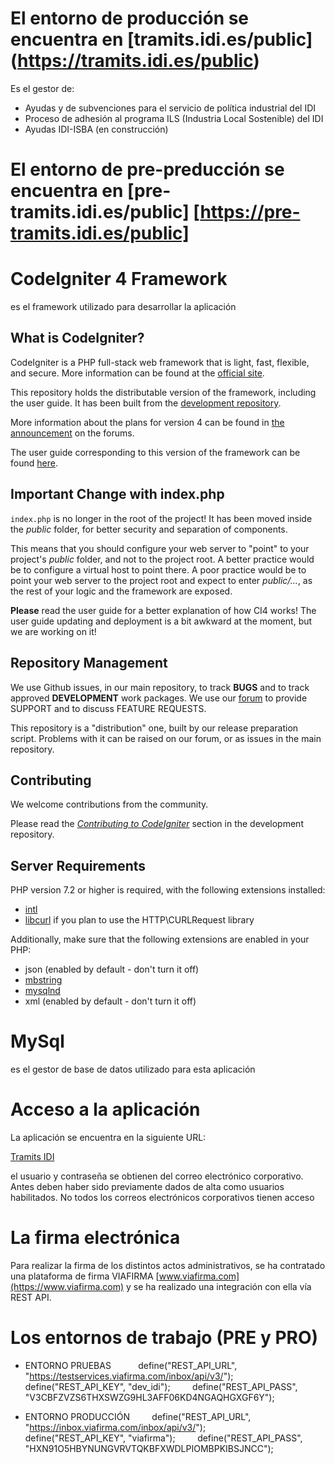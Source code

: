 # El entorno de producción se encuentra en [tramits.idi.es/public] (https://tramits.idi.es/public)
Es el gestor de:
- Ayudas y de subvenciones para el servicio de política industrial del IDI
- Proceso de adhesión al programa ILS (Industria Local Sostenible) del IDI 
- Ayudas IDI-ISBA (en construcción)

# El entorno de pre-preducción se encuentra en [pre-tramits.idi.es/public] [https://pre-tramits.idi.es/public]

# CodeIgniter 4 Framework

es el framework utilizado para desarrollar la aplicación

## What is CodeIgniter?

CodeIgniter is a PHP full-stack web framework that is light, fast, flexible, and secure. 
More information can be found at the [official site](http://codeigniter.com).

This repository holds the distributable version of the framework,
including the user guide. It has been built from the 
[development repository](https://github.com/codeigniter4/CodeIgniter4).

More information about the plans for version 4 can be found in [the announcement](http://forum.codeigniter.com/thread-62615.html) on the forums.

The user guide corresponding to this version of the framework can be found
[here](https://codeigniter4.github.io/userguide/). 


## Important Change with index.php

`index.php` is no longer in the root of the project! It has been moved inside the *public* folder,
for better security and separation of components.

This means that you should configure your web server to "point" to your project's *public* folder, and
not to the project root. A better practice would be to configure a virtual host to point there. A poor practice would be to point your web server to the project root and expect to enter *public/...*, as the rest of your logic and the
framework are exposed.

**Please** read the user guide for a better explanation of how CI4 works!
The user guide updating and deployment is a bit awkward at the moment, but we are working on it!

## Repository Management

We use Github issues, in our main repository, to track **BUGS** and to track approved **DEVELOPMENT** work packages.
We use our [forum](http://forum.codeigniter.com) to provide SUPPORT and to discuss
FEATURE REQUESTS.

This repository is a "distribution" one, built by our release preparation script. 
Problems with it can be raised on our forum, or as issues in the main repository.

## Contributing

We welcome contributions from the community.

Please read the [*Contributing to CodeIgniter*](https://github.com/codeigniter4/CodeIgniter4/blob/develop/contributing.md) section in the development repository.

## Server Requirements

PHP version 7.2 or higher is required, with the following extensions installed: 

- [intl](http://php.net/manual/en/intl.requirements.php)
- [libcurl](http://php.net/manual/en/curl.requirements.php) if you plan to use the HTTP\CURLRequest library

Additionally, make sure that the following extensions are enabled in your PHP:

- json (enabled by default - don't turn it off)
- [mbstring](http://php.net/manual/en/mbstring.installation.php)
- [mysqlnd](http://php.net/manual/en/mysqlnd.install.php)
- xml (enabled by default - don't turn it off)

# MySql

es el gestor de base de datos utilizado para esta aplicación

# Acceso a la aplicación

La aplicación se encuentra en la siguiente URL:

[Tramits IDI](https://tramits.idi.es/public)

el usuario y contraseña se obtienen del correo electrónico corporativo. Antes deben haber sido previamente dados de alta como usuarios habilitados. No todos los correos electrónicos corporativos tienen acceso

# La firma electrónica

Para realizar la firma de los distintos actos administrativos, se ha contratado una plataforma de firma VIAFIRMA [www.viafirma.com](https://www.viafirma.com) y se ha realizado una integración con ella vía REST API.

# Los entornos de trabajo (PRE y PRO)

 - ENTORNO PRUEBAS  
        define("REST_API_URL", "https://testservices.viafirma.com/inbox/api/v3/");
        define("REST_API_KEY", "dev_idi");
        define("REST_API_PASS", "V3CBFZVZS6THXSWZG9HL3AFF06KD4NGAQHGXGF6Y");


 - ENTORNO PRODUCCIÓN
        define("REST_API_URL", "https://inbox.viafirma.com/inbox/api/v3/");
        define("REST_API_KEY", "viafirma");
        define("REST_API_PASS", "HXN91O5HBYNUNGVRVTQKBFXWDLPIOMBPKIBSJNCC");


